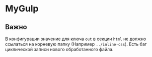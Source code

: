 # MyGulp

## Важно

В конфигурации значение для ключа `out` в секции `html` не должно ссылаться на корневую папку (Например `../inline-css`). Есть баг циклической записи нового обработанного файла.

